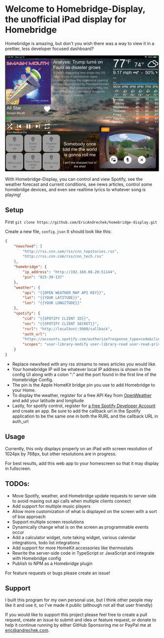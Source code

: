# Welcome to Homebridge-Display, the unofficial iPad display for Homebridge
Homebridge is amazing, but don't you wish there was a way to view it in a prettier, less developer focused dashboard?

![Preview of Homebridge-Display in action](demo.jpeg)

With Homebridge-Display, you can control and view Spotify, see the weather forecast and current conditions, see news articles, control some homebridge devices, and even see realtime lyrics to whatever song is playing!

## Setup

First `git clone https://github.com/EricAndrechek/homebridge-display.git`

Create a new file, `config.json`
It should look like this:
```json
{
    "newsfeed": [
        "http://rss.cnn.com/rss/cnn_topstories.rss",
        "http://rss.cnn.com/rss/cnn_tech.rss"
    ], 
    "homebridge": {
        "ip_address": "http://192.168.86.20:51144",
        "pin": "825-39-137"
    },
    "weather": {
        "api": "{{OPEN WEATHER MAP API KEY}}",
        "lat": "{{YOUR LATITUDE}}",
        "lon": "{{YOUR LONGITUDE}}"
    },
    "spotify": {
        "cid": "{{SPOTIFY CLIENT ID}}",
        "sec": "{{SPOTIFY CLIENT SECRET}}",
        "rurl": "http://localhost:5000/callback",
        "auth_url":
        "https://accounts.spotify.com/authorize?response_type=code&client_id={{SPOTIFY CLIENT ID}}&scope=user-read-private%20user-read-playback-state%20user-modify-playback-state%20user-library-modify%20user-library-read&redirect_uri=http%3A%2F%2Flocalhost%3A5000%2Fcallback",
        "scopes": "user-library-modify user-library-read user-read-private user-read-playback-state user-modify-playback-state"
    }
}
```

- Replace newsfeed with any rss streams to news articles you would like.
- Your homebridge IP will be whatever local IP address is shown in the config UI along with a colon ":" and the port found in the first line of the Homebridge Config.
- The pin is the Apple HomeKit bridge pin you use to add Homebridge to your Home.
- To display the weather, register for a free API Key from [OpenWeather](https://openweathermap.org/api) and add your latitude and longitude
- Lastly, for spotify control, register for [a free Spotify Developer Account](https://developer.spotify.com/dashboard/applications) and create an app. Be sure to add the callback url in the Spotify application to be the same one in both the RURL and the callback URL in auth_url

## Usage
Currently, this only displays properly on an iPad with screen resolution of  1024px by 768px, but other resolutions are in progress.

For best results, add this web app to your homescreen so that it may display in fullscreen.

## TODOs:
- Move Spotify, weather, and Homebridge update requests to server side to avoid maxing out api calls when multiple clients connect
- Add support for multiple music players
- Allow more customization of what is displayed on the screen with a sort of box approach
- Support multiple screen resolutions
- Dynamically change what is on the screen as programmable events occur
- Add a calculator widget, note taking widget, various calendar integrations, todo list integrations
- Add support for more HomeKit accessories like thermostats
- Rewrite the server-side code in TypeScript or JavaScript and integrate with Homebridge config
- Publish to NPM as a Homebridge plugin

For feature requests or bugs please create an issue!

## Support
I built this program for my own personal use, but I think other people may like it and use it, so I've made it public (although not all that user friendly)

If you would like to support this project please feel free to create a pull request, create an issue to submit and idea or feature request, or donate to help it continue running by either GitHub Sponsoring me or PayPal me at eric@andrechek.com.